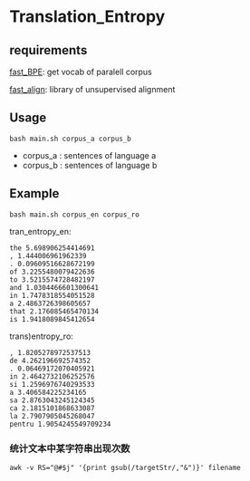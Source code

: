 # Translation_Entropy
## requirements
[fast_BPE](https://github.com/glample/fastBPE): get vocab of paralell corpus

[fast_align](https://github.com/clab/fast_align): library of unsupervised alignment

## Usage
`bash main.sh corpus_a corpus_b`
- corpus_a : sentences of language a
- corpus_b : sentences of language b
## Example

`bash main.sh corpus_en corpus_ro`

tran_entropy_en:  
```
the 5.698906254414691
, 1.444006961962339
. 0.09609516628672199
of 3.2255480079422636
to 3.5215574728482197
and 1.0304466601300641
in 1.7478318554051528
a 2.4863726398605657
that 2.176085465470134
is 1.9418089845412654
```
trans)entropy_ro:  
```
, 1.8205278972537513
de 4.262196692574352
. 0.06469172070405921
in 2.4642732106252576
si 1.2596976740293533
a 3.406584225234165
sa 2.8763043245124345
ca 2.1815101868633087
la 2.7907905045268047
pentru 1.9054245549709234
```
### 统计文本中某字符串出现次数
`awk -v RS="@#$j" '{print gsub(/targetStr/,"&")}' filename`
